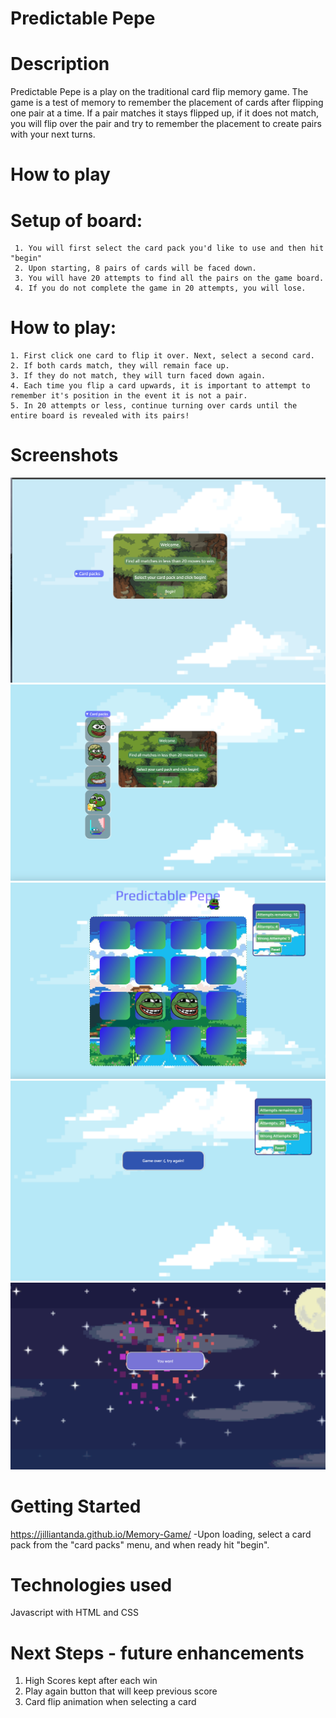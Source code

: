# Predictable Pepe

# Description
Predictable Pepe is a play on the traditional card flip memory game. The game is a test of memory to remember the placement of cards after flipping one pair at a time. If a pair matches it stays flipped up, if it does not match, you will flip over the pair and try to remember the placement to create pairs with your next turns. 

# How to play

  # Setup of board:
     1. You will first select the card pack you'd like to use and then hit "begin"
     2. Upon starting, 8 pairs of cards will be faced down.
     3. You will have 20 attempts to find all the pairs on the game board. 
     4. If you do not complete the game in 20 attempts, you will lose. 

  # How to play:
    1. First click one card to flip it over. Next, select a second card.
    2. If both cards match, they will remain face up. 
    3. If they do not match, they will turn faced down again.    
    4. Each time you flip a card upwards, it is important to attempt to remember it's position in the event it is not a pair.
    5. In 20 attempts or less, continue turning over cards until the entire board is revealed with its pairs!

# Screenshots
  ![imageAlt](https://github.com/jilliantanda/Memory-Game/blob/main/game_screenshots/game1.png?raw=true)
  ![imageAlt](https://github.com/jilliantanda/Memory-Game/blob/main/game_screenshots/game2.png?raw=true)
  ![imageAlt](https://github.com/jilliantanda/Memory-Game/blob/main/game_screenshots/game3.png?raw=true)
  ![imageAlt](https://github.com/jilliantanda/Memory-Game/blob/main/game_screenshots/game4.png?raw=true)
  ![imageAlt](https://github.com/jilliantanda/Memory-Game/blob/main/game_screenshots/game5.png?raw=true)

# Getting Started

https://jilliantanda.github.io/Memory-Game/
-Upon loading, select a card pack from the "card packs" menu, and when ready hit "begin".

# Technologies used
Javascript with HTML and CSS

# Next Steps - future enhancements
   1. High Scores kept after each win
   2. Play again button that will keep previous score
   3. Card flip animation when selecting a card

